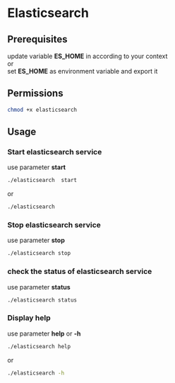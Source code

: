 # Elasticsearch

## Prerequisites
update variable **ES_HOME** in according to your context  
or  
set **ES_HOME** as environment variable and export it


## Permissions

```bash
chmod +x elasticsearch
```

## Usage

### Start elasticsearch service
use parameter **start**

```bash
./elasticsearch  start
```

or

```bash
./elasticsearch
```

### Stop elasticsearch service
use parameter **stop**

```bash
./elasticsearch stop
```

### check the status of elasticsearch service
use parameter **status**

```bash
./elasticsearch status
```

### Display help
use parameter **help** or **-h**

```bash
./elasticsearch help
```

or

```bash
./elasticsearch -h
```
